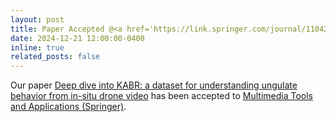 ```yaml
---
layout: post
title: Paper Accepted @<a href='https://link.springer.com/journal/11042'>Multimedia Tools and Applications</a>
date: 2024-12-21 12:00:00-0400
inline: true
related_posts: false
---
```


Our paper <a href='https://link.springer.com/article/10.1007/s11042-024-20512-4'>Deep dive into KABR: a dataset for understanding ungulate behavior from in-situ drone video</a> has been accepted to <a href='https://link.springer.com/journal/11042'>Multimedia Tools and Applications (Springer)</a>.